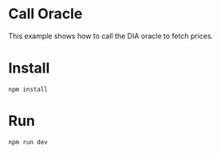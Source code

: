 # Call Oracle 

This example shows how to call the DIA oracle to fetch prices.

# Install

```shell
npm install
```

# Run

```shell
npm run dev
```
